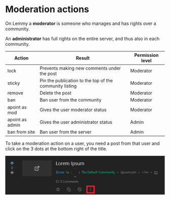 # Moderation actions

On Lemmy a **moderator** is someone who manages and has rights over a community.

An **administrator** has full rights on the entire server, and thus also in each community.

| Action | Result | Permission level |
| --- | --- | --- |
| lock | Prevents making new comments under the post | Moderator |
| sticky | Pin the publication to the top of the community listing | Moderator |
| remove | Delete the post | Moderator |
| ban | Ban user from the community | Moderator |
| apoint as mod | Gives the user moderator status | Moderator |
| apoint as admin | Gives the user administrator status | Admin |
| ban from site | Ban user from the server | Admin |

To take a moderation action on a user, you need a post from that user and click on the 3 dots at the bottom right of the title.

![more_button.png](more_button.png)

